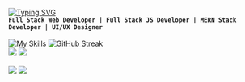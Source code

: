 [![Typing SVG](https://readme-typing-svg.herokuapp.com?font=Fira+Code&weight=500&size=28&pause=1000&color=07B0C8&center=true&random=false&width=435&lines=Ilyas+Farkhane)](https://git.io/typing-svg)
<br>
**`Full Stack Web Developer | Full Stack JS Developer | MERN Stack Developer | UI/UX Designer`** 
<br><br>
[![My Skills](https://skillicons.dev/icons?i=react,ts,redux,github,git,html,css,js,tailwind,bootstrap,sass,nodejs,express,figma,mongodb,postman,figma,materialui,visualstudio,vscode,stackoverflow,c,babel,mysql,&perline=12)](https://skillicons.dev)
[![GitHub Streak](https://github-readme-streak-stats.herokuapp.com?user=ilyasfarkhane-1500&theme=react&hide_border=true&card_width=684)](https://git.io/streak-stats)
<br>
![](http://github-profile-summary-cards.vercel.app/api/cards/most-commit-language?username=ilyasfarkhane-1500&theme=react )
![](http://github-profile-summary-cards.vercel.app/api/cards/repos-per-language?username=ilyasfarkhane-1500&theme=react)
<br>
<br>
![](http://github-profile-summary-cards.vercel.app/api/cards/stats?username=ilyasfarkhane-1500&theme=react)
![](http://github-profile-summary-cards.vercel.app/api/cards/productive-time?username=ilyasfarkhane-1500&theme=react&utcOffset=8)
<br>
